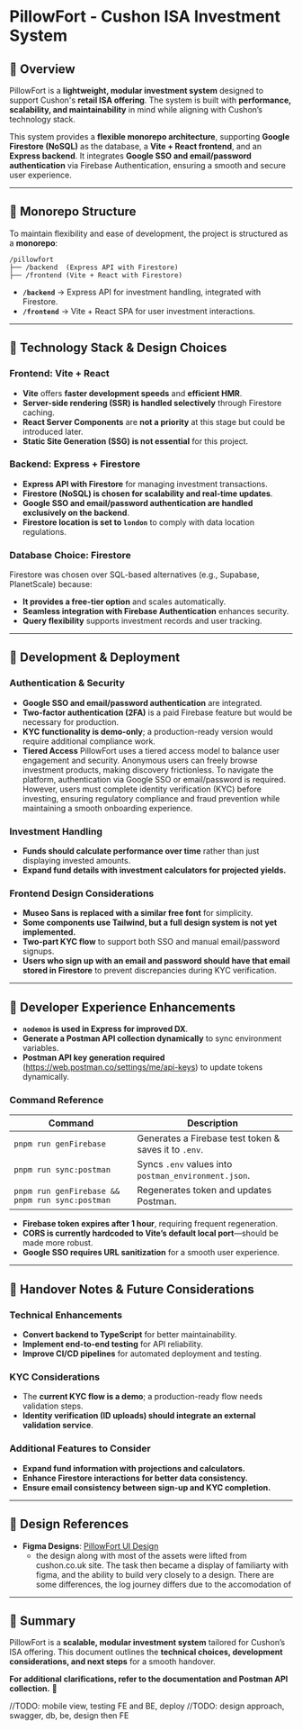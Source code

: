 # PillowFort - Cushon ISA Investment System

## 📌 Overview

PillowFort is a **lightweight, modular investment system** designed to support
Cushon's **retail ISA offering**. The system is built with **performance,
scalability, and maintainability** in mind while aligning with Cushon’s
technology stack.

This system provides a **flexible monorepo architecture**, supporting **Google
Firestore (NoSQL)** as the database, a **Vite + React frontend**, and an
**Express backend**. It integrates **Google SSO and email/password
authentication** via Firebase Authentication, ensuring a smooth and secure user
experience.

---

## 🚀 Monorepo Structure

To maintain flexibility and ease of development, the project is structured as a
**monorepo**:

```
/pillowfort
├── /backend  (Express API with Firestore)
├── /frontend (Vite + React with Firestore)
```

- **`/backend`** → Express API for investment handling, integrated with
  Firestore.
- **`/frontend`** → Vite + React SPA for user investment interactions.

---

## 🚀 Technology Stack & Design Choices

### **Frontend: Vite + React**

- **Vite** offers **faster development speeds** and **efficient HMR**.
- **Server-side rendering (SSR) is handled selectively** through Firestore
  caching.
- **React Server Components** are **not a priority** at this stage but could be
  introduced later.
- **Static Site Generation (SSG) is not essential** for this project.

### **Backend: Express + Firestore**

- **Express API with Firestore** for managing investment transactions.
- **Firestore (NoSQL) is chosen for scalability and real-time updates**.
- **Google SSO and email/password authentication are handled exclusively on the
  backend**.
- **Firestore location is set to `london`** to comply with data location
  regulations.

### **Database Choice: Firestore**

Firestore was chosen over SQL-based alternatives (e.g., Supabase, PlanetScale)
because:

- **It provides a free-tier option** and scales automatically.
- **Seamless integration with Firebase Authentication** enhances security.
- **Query flexibility** supports investment records and user tracking.

---

## 🚀 Development & Deployment

### **Authentication & Security**

- **Google SSO and email/password authentication** are integrated.
- **Two-factor authentication (2FA)** is a paid Firebase feature but would be
  necessary for production.
- **KYC functionality is demo-only**; a production-ready version would require
  additional compliance work.
- **Tiered Access** PillowFort uses a tiered access model to balance user
  engagement and security. Anonymous users can freely browse investment
  products, making discovery frictionless. To navigate the platform,
  authentication via Google SSO or email/password is required. However, users
  must complete identity verification (KYC) before investing, ensuring
  regulatory compliance and fraud prevention while maintaining a smooth
  onboarding experience.

### **Investment Handling**

- **Funds should calculate performance over time** rather than just displaying
  invested amounts.
- **Expand fund details with investment calculators for projected yields.**

### **Frontend Design Considerations**

- **Museo Sans is replaced with a similar free font** for simplicity.
- **Some components use Tailwind, but a full design system is not yet
  implemented.**
- **Two-part KYC flow** to support both SSO and manual email/password signups.
- **Users who sign up with an email and password should have that email stored
  in Firestore** to prevent discrepancies during KYC verification.

---

## 🚀 Developer Experience Enhancements

- **`nodemon` is used in Express for improved DX**.
- **Generate a Postman API collection dynamically** to sync environment
  variables.
- **Postman API key generation required**
  (https://web.postman.co/settings/me/api-keys) to update tokens dynamically.

### **Command Reference**

| **Command**                                     | **Description**                                       |
| ----------------------------------------------- | ----------------------------------------------------- |
| `pnpm run genFirebase`                          | Generates a Firebase test token & saves it to `.env`. |
| `pnpm run sync:postman`                         | Syncs `.env` values into `postman_environment.json`.  |
| `pnpm run genFirebase && pnpm run sync:postman` | Regenerates token and updates Postman.                |

- **Firebase token expires after 1 hour**, requiring frequent regeneration.
- **CORS is currently hardcoded to Vite’s default local port**—should be made
  more robust.
- **Google SSO requires URL sanitization** for a smooth user experience.

---

## 🎯 Handover Notes & Future Considerations

### **Technical Enhancements**

- **Convert backend to TypeScript** for better maintainability.
- **Implement end-to-end testing** for API reliability.
- **Improve CI/CD pipelines** for automated deployment and testing.

### **KYC Considerations**

- The **current KYC flow is a demo**; a production-ready flow needs validation
  steps.
- **Identity verification (ID uploads) should integrate an external validation
  service**.

### **Additional Features to Consider**

- **Expand fund information with projections and calculators.**
- **Enhance Firestore interactions for better data consistency.**
- **Ensure email consistency between sign-up and KYC completion.**

---

## 📌 Design References

- **Figma Designs**:
  [PillowFort UI Design](https://www.figma.com/design/rV7IK0nLn4XCZQuxojiES4/pillowFort?node-id=0-1&t=gpPmq05im1TlpH3d-1)
  - the design along with most of the assets were lifted from cushon.co.uk site.
    The task then became a display of familiarty with figma, and the ability to
    build very closely to a design. There are some differences, the log journey
    differs due to the accomodation of

---

## 🚀 Summary

PillowFort is a **scalable, modular investment system** tailored for Cushon’s
ISA offering. This document outlines the **technical choices, development
considerations, and next steps** for a smooth handover.

**For additional clarifications, refer to the documentation and Postman API
collection.** 🚀

//TODO: mobile view, testing FE and BE, deploy //TODO: design approach, swagger,
db, be, design then FE
